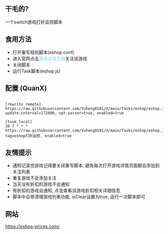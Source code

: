 ## 干毛的?
一个switch游戏打折监控脚本
## 食用方法
  * 打开重写规则脚本(eshop.conf)
  * 进入官网点击<span style="color:#87CEFA;">游戏详情页面</span>关注该游戏
  * 关闭脚本
  * 运行Task脚本(eshop.js)
## 配置 (QuanX)

```properties

[rewrite_remote]
https://raw.githubusercontent.com/Yuheng0101/X/main/Tasks/eshop/eshop.js, update-interval=172800, opt-parser=true, enabled=true

[task_local]
30 7 * * * https://raw.githubusercontent.com/Yuheng0101/X/main/Tasks/eshop/eshop.js, tag=eshop打折监控, enabled=true

```
## 友情提示
  * 通知记录完游戏记得要关闭重写脚本, 避免每次打开游戏详情页面都会添加到关注列表
  * 重复游戏不会添加关注
  * 当天没有折扣的游戏不会通知
  * 有折扣的游戏会通知, 点击查看该游戏折扣相关详细信息
  * 脚本中自带清理游戏列表功能, isClear设置为true, 运行一次脚本即可
## 网站
<a href="https://eshop-prices.com/" target="_blank">https://eshop-prices.com/</a>